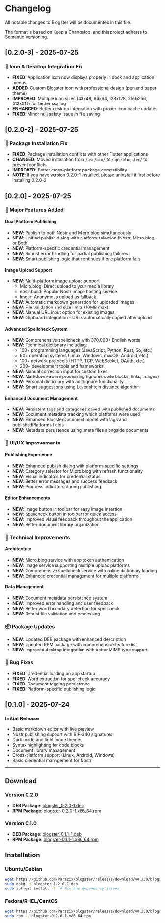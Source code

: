 # Changelog

All notable changes to Blogster will be documented in this file.

The format is based on [Keep a Changelog](https://keepachangelog.com/en/1.0.0/),
and this project adheres to [Semantic Versioning](https://semver.org/spec/v2.0.0.html).

## [0.2.0-3] - 2025-07-25

### 🎨 Icon & Desktop Integration Fix
- **FIXED**: Application icon now displays properly in dock and application menus
- **ADDED**: Custom Blogster icon with professional design (pen and paper theme)
- **IMPROVED**: Multiple icon sizes (48x48, 64x64, 128x128, 256x256, 512x512) for better scaling
- **ENHANCED**: Better desktop integration with proper icon cache updates
- **FIXED**: Minor null safety issue in file saving

## [0.2.0-2] - 2025-07-25

### 🔧 Package Installation Fix
- **FIXED**: Package installation conflicts with other Flutter applications
- **CHANGED**: Moved installation from `/usr/bin/` to `/opt/blogster/` to prevent conflicts
- **IMPROVED**: Better cross-platform package compatibility
- **NOTE**: If you have version 0.2.0-1 installed, please uninstall it first before installing 0.2.0-2

## [0.2.0] - 2025-07-25

### 🚀 Major Features Added

#### Dual Platform Publishing
- **NEW**: Publish to both Nostr and Micro.blog simultaneously
- **NEW**: Unified publish dialog with platform selection (Nostr, Micro.blog, or Both)
- **NEW**: Platform-specific credential management
- **NEW**: Robust error handling for partial publishing failures
- **NEW**: Smart publishing logic that continues if one platform fails

#### Image Upload Support
- **NEW**: Multi-platform image upload support
  - Micro.blog: Direct upload to your media library
  - nostr.build: Popular Nostr image hosting service
  - Imgur: Anonymous upload as fallback
- **NEW**: Automatic markdown generation for uploaded images
- **NEW**: File validation and size limits (10MB max)
- **NEW**: Manual URL input option for existing images
- **NEW**: Clipboard integration - URLs automatically copied after upload

#### Advanced Spellcheck System
- **NEW**: Comprehensive spellcheck with 370,000+ English words
- **NEW**: Technical dictionary including:
  - 100+ programming languages (JavaScript, Python, Rust, Go, etc.)
  - 60+ operating systems (Linux, Windows, macOS, Android, etc.)
  - 100+ network protocols (HTTP, TCP, WebSocket, OAuth, etc.)
  - 200+ development tools and frameworks
- **NEW**: Manual correction input for custom fixes
- **NEW**: Markdown-aware processing (ignores code blocks, links, images)
- **NEW**: Personal dictionary with add/ignore functionality
- **NEW**: Smart suggestions using Levenshtein distance algorithm

#### Enhanced Document Management
- **NEW**: Persistent tags and categories saved with published documents
- **NEW**: Document metadata tracking which platforms were used
- **NEW**: Enhanced BlogsterDocument model with tags and publishedPlatforms fields
- **NEW**: Metadata persistence using .meta files alongside documents

### 🎨 UI/UX Improvements

#### Publishing Experience
- **NEW**: Enhanced publish dialog with platform-specific settings
- **NEW**: Category selector for Micro.blog with refresh functionality
- **NEW**: Visual indicators for credential status
- **NEW**: Better error messages and success feedback
- **NEW**: Progress indicators during publishing

#### Editor Enhancements
- **NEW**: Image button in toolbar for easy image insertion
- **NEW**: Spellcheck button in toolbar for quick access
- **NEW**: Improved visual feedback throughout the application
- **NEW**: Better document library organization

### 🔧 Technical Improvements

#### Architecture
- **NEW**: Micro.blog service with app token authentication
- **NEW**: Image service supporting multiple upload platforms
- **NEW**: Comprehensive spellcheck service with online dictionary loading
- **NEW**: Enhanced credential management for multiple platforms

#### Data Management
- **NEW**: Document metadata persistence system
- **NEW**: Improved error handling and user feedback
- **NEW**: Better word boundary detection for spellcheck
- **NEW**: Robust file validation and processing

### 📦 Package Updates
- **NEW**: Updated DEB package with enhanced description
- **NEW**: Updated RPM package with comprehensive feature list
- **NEW**: Improved desktop integration with better MIME type support

### 🐛 Bug Fixes
- **FIXED**: Credential loading on app startup
- **FIXED**: Word extraction for spellcheck accuracy
- **FIXED**: Document tagging persistence
- **FIXED**: Platform-specific publishing logic

## [0.1.0] - 2025-07-24

### Initial Release
- Basic markdown editor with live preview
- Nostr publishing support with BIP-340 signatures
- Dark mode and light mode themes
- Syntax highlighting for code blocks
- Document library management
- Cross-platform support (Linux, Android, Windows)
- Basic credential management for Nostr

---

## Download

### Version 0.2.0
- **DEB Package**: [blogster_0.2.0-1.deb](releases/v0.2.0/blogster_0.2.0-1.deb)
- **RPM Package**: [blogster-0.2.0-1.x86_64.rpm](releases/v0.2.0/blogster-0.2.0-1.x86_64.rpm)

### Version 0.1.0
- **DEB Package**: [blogster_0.1.1-1.deb](releases/v0.1.1/blogster_0.1.1-1.deb)
- **RPM Package**: [blogster-0.1.1-1.x86_64.rpm](releases/v0.1.1/blogster-0.1.1-1.x86_64.rpm)

## Installation

### Ubuntu/Debian
```bash
wget https://github.com/Parzzix/blogster/releases/download/v0.2.0/blogster_0.2.0-1.deb
sudo dpkg -i blogster_0.2.0-1.deb
sudo apt-get install -f  # Fix any dependency issues
```

### Fedora/RHEL/CentOS
```bash
wget https://github.com/Parzzix/blogster/releases/download/v0.2.0/blogster-0.2.0-1.x86_64.rpm
sudo rpm -i blogster-0.2.0-1.x86_64.rpm
```